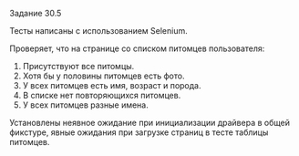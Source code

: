 Задание 30.5

Тесты написаны с использованием Selenium.

Проверяет, что на странице со списком питомцев пользователя:

1. Присутствуют все питомцы.
2. Хотя бы у половины питомцев есть фото.
3. У всех питомцев есть имя, возраст и порода.
4. В списке нет повторяющихся питомцев.
5. У всех питомцев разные имена.

Установлены неявное ожидание при инициализации драйвера в общей фикстуре, 
явные ожидания при загрузке страниц в тесте таблицы питомцев.
